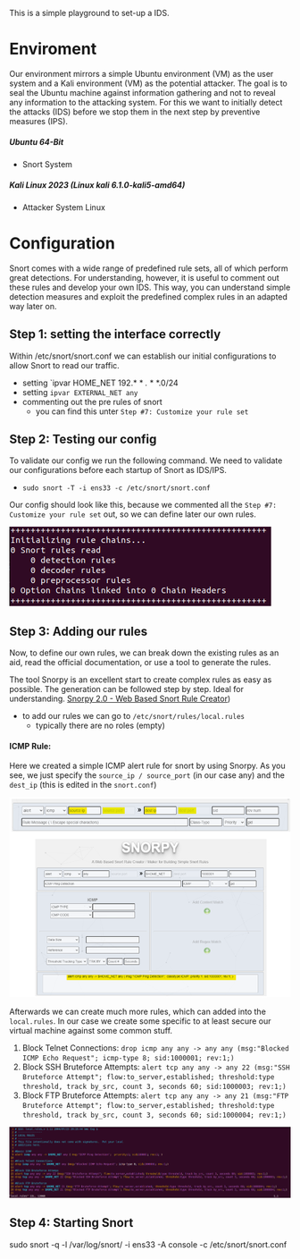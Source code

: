 This is a simple playground to set-up a IDS. 


# Enviroment
Our environment mirrors a simple Ubuntu environment (VM) as the user system and a Kali environment (VM) as the potential attacker. The goal is to seal the Ubuntu machine against information gathering and not to reveal any information to the attacking system.  For this we want to initially detect the attacks (IDS) before we stop them in the next step by preventive measures (IPS).

##### Ubuntu 64-Bit 
- Snort System 

##### Kali Linux 2023 (Linux kali 6.1.0-kali5-amd64)
- Attacker System Linux 


# Configuration
Snort comes with a wide range of predefined rule sets, all of which perform great detections. For understanding, however, it is useful to comment out these rules and develop your own IDS. This way, you can understand simple detection measures and exploit the predefined complex rules in an adapted way later on. 

## Step 1: setting the interface correctly
Within /etc/snort/snort.conf we can establish our initial configurations to allow Snort to read our traffic.

- setting `ipvar HOME_NET 192.* * *.* * *.0/24 
- setting `ipvar EXTERNAL_NET any` 	
- commenting out the pre rules of snort  
	- you can find this unter `Step #7: Customize your rule set`


## Step 2: Testing our config 
To validate our config we run the following command. We need to validate our configurations before each startup of Snort as IDS/IPS. 

- `sudo snort -T -i ens33 -c /etc/snort/snort.conf`

Our config should look like this, because we commented all the `Step #7: Customize your rule set` out, so we can define later our own rules.

![Snort Rules](https://github.com/forty4sevenKaya/Snort_IDS-IPS/blob/main/screens/Pasted%20image%2020230514171510.png)




## Step 3: Adding our rules
Now, to define our own rules, we can break down the existing rules as an aid, read the official documentation, or use a tool to generate the rules. 

The tool Snorpy is an excellent start to create complex rules as easy as possible. The generation can be followed step by step. Ideal for understanding.
[Snorpy 2.0 - Web Based Snort Rule Creator](http://snorpy.cyb3rs3c.net/))

+ to add our rules we can go to `/etc/snort/rules/local.rules` 
	+ typically there are no roles (empty) 

#### ICMP Rule: 
Here we created a simple ICMP alert rule for snort by using Snorpy. As you see, we just specify the `source_ip / source_port` (in our case any) and the `dest_ip` (this is edited in the `snort.conf`)  

![Snorpy](https://github.com/forty4sevenKaya/Snort_IDS-IPS/blob/main/screens/Pasted%20image%2020230514175150.png)

Afterwards we can create much more rules, which can added into the `local.rules`. In our case we create some specific to at least secure our virtual machine against some common stuff. 

1. Block Telnet Connections:
`drop icmp any any -> any any (msg:"Blocked ICMP Echo Request"; icmp-type 8; sid:1000001; rev:1;)`
2. Block SSH Bruteforce Attempts:
`alert tcp any any -> any 22 (msg:"SSH Bruteforce Attempt"; flow:to_server,established; threshold:type threshold, track by_src, count 3, seconds 60; sid:1000003; rev:1;)
`
3. Block FTP Bruteforce Attempts:
`alert tcp any any -> any 21 (msg:"FTP Bruteforce Attempt"; flow:to_server,established; threshold:type threshold, track by_src, count 3, seconds 60; sid:1000004; rev:1;)`

![Own Rules](https://github.com/forty4sevenKaya/Snort_IDS-IPS/blob/main/screens/Pasted%20image%2020230514181001.png)

## Step 4: Starting Snort 

sudo snort -q -l /var/log/snort/ -i ens33 -A console -c /etc/snort/snort.conf 
